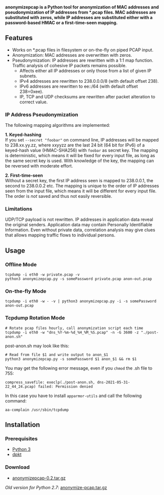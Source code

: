**anonymizepcap is a Python tool for anonymization of MAC addresses and pseudonymization of IP addresses from \*.pcap files. MAC addresses are substituted with zeros, while IP addresses are substituted either with a password-based HMAC or a first-time-seen mapping.**

## Features

* Works on \*.pcap files in filesystem or on-the-fly on piped PCAP input.
* Anonymization: MAC addresses are overwritten with zeros.
* Pseudonymization: IP addresses are rewritten with a 1:1 map function. Traffic analysis of cohesive IP packets remains possible.
    * Affects either all IP addresses or only those from a list of given IP subnets.
    * IPv4 addresses are rewritten to 238.0.0.0/8 (with default offset 238).
    * IPv6 addresses are rewritten to ee::/64 (with default offset 238=0xee).
    * IP, TCP and UDP checksums are rewritten after packet alteration to correct value.

### IP Address Pseudonymization

The following mapping algorithms are implemented:

**1. Keyed-hashing**  
If you set `--secret "foobar"` on command line, IP addresses will be mapped to 238.xx.yy.zz, where xxyyzz are the last 24 bit (64 bit for IPv6) of a keyed-hash value (HMAC-SHA256) with `foobar` as secret key. The mapping is deterministic, which means it will be fixed for every input file, as long as the same secret key is used. With knowledge of the key, the mapping can be reversed with moderate effort.

**2. First-time-seen**  
Without a secret key, the first IP address seen is mapped to 238.0.0.1, the second to 238.0.0.2 etc. The mapping is unique to the order of IP addresses seen from the input file, which means it will be different for every input file. The order is *not* saved and thus not easily reversible.

### Limitations

UDP/TCP payload is not rewritten. IP addresses in application data reveal the original senders. Application data may contain Personally Identifiable Information. Even without private data, correlation analysis may give clues that allows mapping traffic flows to individual persons.

## Usage

### Offline Mode

```
tcpdump -i eth0 -w private.pcap -v
python3 anonymizepcap.py -s somePassword private.pcap anon-out.pcap
```

### On-the-fly Mode

```
tcpdump -i eth0 -w - -v | python3 anonymizepcap.py -i -s somePassword anon-out.pcap
```

### Tcpdump Rotation Mode

```
# Rotate pcap files hourly, call anonymization script each time
tcpdump -i eth0 -w "dns_%Y-%m-%d_%H_%M_%S.pcap" -n -G 3600 -z "./post-anon.sh"
```

post-anon.sh may look like this:
```
# Read from file $1 and write output to anon_$1
python3 anonymizepcap.py -s somePassword $1 anon_$1 && rm $1
```

You may get the following error message, even if you `chmod` the .sh file to 755:
```
compress_savefile: execlp(./post-anon.sh, dns-2021-05-31-22_44_24.pcap) failed: Permission denied
```

In this case you have to install `apparmor-utils` and call the following command:
```
aa-complain /usr/sbin/tcpdump
```

## Installation

### Prerequisites

* [Python 3](https://www.python.org)
* [dpkt](https://github.com/kbandla/dpkt)

### Download

* [anonymizepcap-0.2.tar.gz](https://wander.science/projects/traffic-analysis/anonymizepcap/anonymizepcap-0.2.tar.gz)

*Old version for Python 2.7*: [anonymize-pcap.tar.gz](https://wander.science/projects/traffic-analysis/anonymizepcap/anonymize-pcap.tar.gz) 